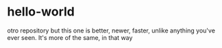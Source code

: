 # hello-world
otro repository
but this one is better, newer, faster, unlike anything you've ever seen. It's more of the same, in that way
